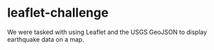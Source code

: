# leaflet-challenge
We were tasked with using Leaflet and the USGS GeoJSON to display earthquake data on a map.
